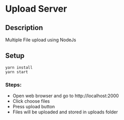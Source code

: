 # Upload Server
## Description
Multiple File upload using NodeJs

## Setup
```
yarn install
yarn start
```

### Steps: 
- Open web browser and go to http://localhost:2000
- Click choose files
- Press upload button
- Files will be uploaded and stored in uploads folder
